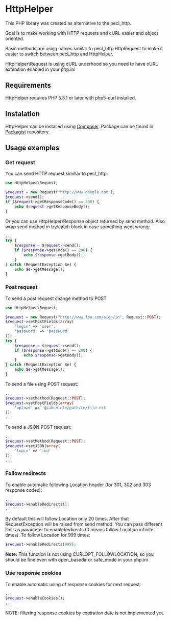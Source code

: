 # HttpHelper

This PHP library was created as alternative to the pecl_http. 

Goal is to make working with HTTP requests and cURL easier and object oriented.

Basic methods are using names similar to pecl_http HttpRequest to make it easier to switch between pecl_http and HttpHelper.

HttpHelper\Request is using cURL underhood so you need to have cURL extension enabled in your php.ini

## Requirements

HttpHelper requires PHP 5.3.1 or later with php5-curl installed.

## Instalation

HttpHelper can be installed using [Composer](https://getcomposer.org/). Package can be found in [Packagist](https://packagist.org/packages/novotnyj/http-helper) repository.

## Usage examples

### Get request

You can send HTTP request simillar to pecl_http:

```php
use HttpHelper\Request;

$request = new Request("http://www.google.com");
$request->send();
if ($request->getResponseCode() == 200) {
	echo $request->getResponseBody();
}
```

Or you can use HttpHelper\Response object returned by send method. Also wrap send method in try/catch block in case something went wrong:

```php
...
try {
	$response = $request->send();
	if ($response->getCode() == 200) {
		echo $response->getBody();
	}
} catch (RequestException $e) {
	echo $e->getMessage();
}
```

### Post request

To send a post request change method to POST

```php
use HttpHelper\Request;

$request = new Request("http://www.foo.com/sign/in", Request::POST);
$request->setPostFields(array(
	'login' => 'user',
	'password' => 'p4ssW0rd'
));
try {
	$response = $request->send();
	if ($response->getCode() == 200) {
		echo $response->getBody();
	}
} catch (RequestException $e) {
	echo $e->getMessage();
}
```

To send a file using POST request:

```php
...
$request->setMethod(Request::POST);
$request->setPostFields(array(
	'upload' => '@/absolute/path/to/file.ext'
));
...
```

To send a JSON POST request:
```php
...
$request->setMethod(Request::POST);
$request->setJSON(array(
	'login' => 'foo'
));
...
```

### Follow redirects

To enable automatic following Location header (for 301, 302 and 303 response codes):

```php
...
$request->enableRedirects();
...
```

By default this will follow Location only 20 times. After that RequestException will be raised from send method.
You can pass different limit as parameter to enableRedirects (0 means follow Location infinite times).
To follow Location for 999 times:

```php
$request->enableRedirects(999);
```

**Note:** This function is not using CURLOPT_FOLLOWLOCATION, so you should be fine even with open_basedir or safe_mode in your php.ini

### Use response cookies

To enable automatic using of response cookies for next request:

```php
...
$request->enableCookies();
...
```

NOTE: filtering response cookies by expiration date is not implemented yet. 

